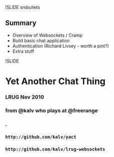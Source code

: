 !SLIDE smbullets
## Summary

- Overview of Websockets / Cramp
- Build basic chat application
- Authentication (Richard Livsey - worth a pint?)
- Extra stuff

!SLIDE

# Yet Another Chat Thing

### LRUG Nov 2010
### from @kalv who plays at @freerange
### .
### `http://github.com/kalv/yact`
### `http://github.com/kalv/lrug-websockets`